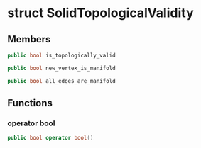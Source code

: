 # struct SolidTopologicalValidity


## Members

```cpp
public bool is_topologically_valid

```

```cpp
public bool new_vertex_is_manifold

```

```cpp
public bool all_edges_are_manifold

```



## Functions

### operator bool

```cpp
public bool operator bool()
```




